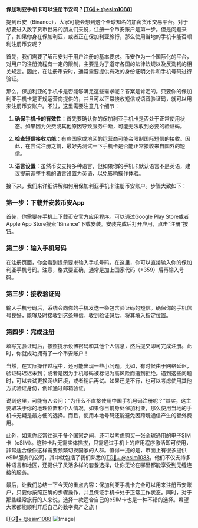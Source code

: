 **保加利亚手机卡可以注册币安吗？[[TG💪+ @esim1088](https://t.me/s/esim1088)]**

提到币安（Binance），大家可能会想到这个全球知名的加密货币交易平台。对于想要进入数字货币世界的朋友们来说，注册一个币安账户是第一步。但是问题来了，如果你身在保加利亚，或者正在保加利亚旅行，那么使用当地的手机卡能否顺利注册币安呢？

首先，我们需要了解币安对于用户注册的基本要求。币安作为一个国际化的平台，对用户的注册流程有一定的限制，主要是为了遵守各国的法律法规以及反洗钱的相关规定。因此，在注册币安时，通常需要提供有效的身份证明文件和手机号码进行验证。

那么，保加利亚的手机卡是否能够满足这些需求呢？答案是肯定的。只要你的保加利亚手机卡是正规运营商提供的，并且可以正常接收短信或语音验证码，就可以用来注册币安账户。不过，这里需要注意几个细节：

1. **确保手机卡的有效性**：首先要确认你的保加利亚手机卡是否处于正常使用状态。如果因为欠费或其他原因导致服务中断，可能无法收到必要的验证码。
   
2. **检查短信接收功能**：有些国家或地区的运营商可能会限制国际短信的接收。因此，在尝试注册之前，最好先测试一下手机卡是否能正常接收来自国外的短信。

3. **语言设置**：虽然币安支持多种语言，但如果你的手机卡默认语言不是英语，建议提前调整手机的语言设置为英语，以免影响操作体验。

接下来，我们来详细讲解如何用保加利亚手机卡注册币安账户。步骤大致如下：

### 第一步：下载并安装币安App

首先，你需要在手机上下载币安官方应用程序。可以通过Google Play Store或者Apple App Store搜索“Binance”下载安装。安装完成后打开应用，点击“注册”按钮。

### 第二步：输入手机号码

在注册页面，你会看到提示要求输入手机号码。在这里，你可以直接输入你的保加利亚手机号码。注意，格式要正确，通常是加上国家代码（+359）后再输入号码。

### 第三步：接收验证码

输入手机号码后，系统会向你的手机发送一条包含验证码的短信。确保你的手机信号良好，能够及时接收到这条短信。收到验证码后，将其填入指定位置。

### 第四步：完成注册

填写完验证码后，按照提示设置密码和其他个人信息，然后提交即可完成注册。此时，你就成功拥有了一个币安账户！

当然，在实际操作过程中，还可能出现一些小问题。比如，有时候由于网络延迟，验证码迟迟未到；或者是因为手机号码被标记为高风险而遭到拒绝。遇到这些问题时，可以尝试更换网络环境，或者稍后再试。如果还是不行，也可以考虑使用其他方式验证身份，例如通过邮箱验证。

说到这里，可能有人会问：“为什么不直接使用中国手机号码注册呢？”其实，这主要取决于你的地理位置和个人情况。如果你目前身处保加利亚，那么使用当地的手机卡无疑是最方便的选择。而且，使用本地号码还能避免因跨境通信产生的额外费用。

此外，如果你经常往返于多个国家之间，还可以考虑购买一张全球通用的电子SIM卡（eSIM）。这种卡片无需实体插拔，只需通过手机上的应用程序激活即可使用，非常适合像你这样需要频繁切换国家的人群。值得一提的是，市面上有很多提供eSIM服务的公司，其中就包括了我们熟悉的[TG💪+ @esim1088](https://t.me/s/esim1088)，他们不仅支持多种语言和地区，还提供了灵活多样的套餐选择，让你无论在哪里都能享受到无缝连接的服务。

最后，让我们总结一下今天的重点内容：保加利亚手机卡完全可以用来注册币安账户，只要你按照正确的步骤操作，并且保证手机卡处于正常工作状态。同时，对于那些经常旅行的人来说，选择一款适合自己的eSIM卡也是一种不错的选择。希望大家都能顺利开启自己的数字资产之旅！

[[TG💪+ @esim1088](https://t.me/s/esim1088) ![Image](https://i.postimg.cc/4NQfJmqS/Snipaste-2025-05-13-00-14-12.png)]
